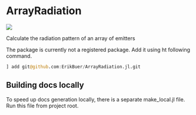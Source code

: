 # ArrayRadiation

[![](https://img.shields.io/badge/docs-latest-blue.svg)](https://erikbuer.github.io/ArrayRadiation.jl/dev/)


Calculate the radiation pattern of an array of emitters

The package is currently not a registered package.
Add it using ht following command.

```Julia
] add git@github.com:ErikBuer/ArrayRadiation.jl.git
```

## Building docs locally

To speed up docs generation locally, there is a separate make_local.jl file.
Run this file from project root.
